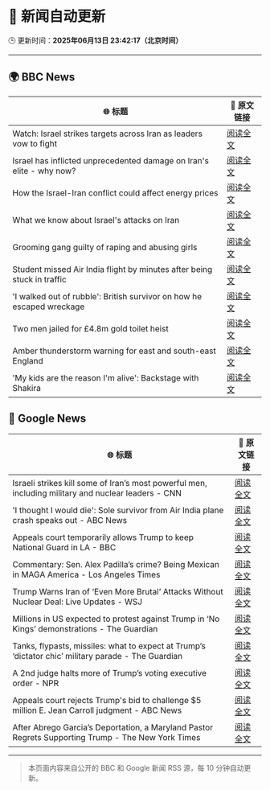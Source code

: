 # 🧠 新闻自动更新

🕒 更新时间：**2025年06月13日 23:42:17（北京时间）**

---

## 🌍 BBC News

| 🌐 标题 | 🔗 原文链接 |
|--------|-------------|
| Watch: Israel strikes targets across Iran as leaders vow to fight | [阅读全文](https://www.bbc.com/news/videos/czdy9nj73l8o) |
| Israel has inflicted unprecedented damage on Iran's elite - why now? | [阅读全文](https://www.bbc.com/news/articles/c4g3nz1p9wdo) |
| How the Israel-Iran conflict could affect energy prices | [阅读全文](https://www.bbc.com/news/articles/cg5vr2rvzg4o) |
| What we know about Israel's attacks on Iran | [阅读全文](https://www.bbc.com/news/articles/cdj9vj8glg2o) |
| Grooming gang guilty of raping and abusing girls | [阅读全文](https://www.bbc.com/news/articles/cdd2rld9mj2o) |
| Student missed Air India flight by minutes after being stuck in traffic | [阅读全文](https://www.bbc.com/news/articles/cvgv26zz5wzo) |
| 'I walked out of rubble': British survivor on how he escaped wreckage | [阅读全文](https://www.bbc.com/news/articles/cd901xn4001o) |
| Two men jailed for £4.8m gold toilet heist | [阅读全文](https://www.bbc.com/news/articles/cgeg39vr3j3o) |
| Amber thunderstorm warning for east and south-east England | [阅读全文](https://www.bbc.com/news/articles/c93lrqk60geo) |
| 'My kids are the reason I'm alive': Backstage with Shakira | [阅读全文](https://www.bbc.com/news/articles/cn056ky4d00o) |

## 📰 Google News

| 🌐 标题 | 🔗 原文链接 |
|--------|-------------|
| Israeli strikes kill some of Iran’s most powerful men, including military and nuclear leaders - CNN | [阅读全文](https://news.google.com/rss/articles/CBMijwFBVV95cUxPR1hweXVNZmV6VlJYN21PUUU3UTJXelVVNFZSWGdFUk1VcEJPeWw0czBBRHlEYXlSdjFwNUN1N3BBTndYMFZCNlZLUC1BX1REM0VMMERyZGlmQTJIUUhiLUU3S2JwT2loSGlqR3h6MGc4WGtGZldicWk5QWpsTkZhb2dwWUNVd3hBWjlkaTRQZ9IBlAFBVV95cUxQSFdYdlByVHFzRXRSSHhoSlB6WlpxUF9CcGpnYWhqUmRrZjh3M2NYTHJLUjFkYm1GcHU5UXp2VVRsdGMycmdKZzNSNWhJbGxaNnY4NHpSUHpRbm5oT0lFSDhmbmQtRnFlMmJXM3ZSQzBXN0RtOTJBS04zTlNnaUdGVlR5RjRTeDlXVURRTEl4aU1UWWkx?oc=5) |
| 'I thought I would die': Sole survivor from Air India plane crash speaks out - ABC News | [阅读全文](https://news.google.com/rss/articles/CBMipgFBVV95cUxOOGJxcUd4Z0pOemtZQjFyeGJITkRaMVdaZk8wdTNZNVJhU2lPN1NtdGJhdWtVRFNaTFp3Ni1rRURSQjl0dERLOTZScGxrWkJBcGdROUhCSlNHVzcya0c2UHdtQXVBR3lwMjZXYm8tcXBIeW5aeWFBak1ZVVEyMzlnYlFiazBrS21vejdsaEhBZXZ5Q2c4OGphZW4xYXNmWERlS3hVSmxB0gGrAUFVX3lxTFB5VmlQcXgyWll3V3EzR2NDQUdLNnZXNlJjT0VhVW1US3NmOUVHUWZxS2hpajJnalpFeTV3bUJvYzkxdDFzMHB1azdQVzdPU1c2QnlWVFBqMkJhUUtxcWt0UVZVdHRfNXFzQktNUGR0SlVObWgwZnowaGFXaWJTTm5PckwwWndEUnBJdUpmelVWeGNFSWEzdEVCLVhaSzE1TUNkaU5HVFRxTzhSbw?oc=5) |
| Appeals court temporarily allows Trump to keep National Guard in LA - BBC | [阅读全文](https://news.google.com/rss/articles/CBMiWkFVX3lxTFA3QkRZTHJ1UVdieFFqX2g3VDhRUU10X3ZrQXdXMC1QR0hrcHBiMm1UVkFFaG1yMm55dnItZTlzSmhzNU9KWFlSM3JUUU43ZmNDSnhCcnRLNXVTQdIBX0FVX3lxTE9SLTdSVGpyNVprZTZQVHpUVVBoUWxhTHVhYU8taS1BcnI1ZmJFZlNqdHRYZjVkOXJmdS00eldQMlBnZ1ZCRE80VUo0dHJYX1pYVk1DRnBqQWVJSlNSbnFz?oc=5) |
| Commentary: Sen. Alex Padilla’s crime? Being Mexican in MAGA America - Los Angeles Times | [阅读全文](https://news.google.com/rss/articles/CBMiqAFBVV95cUxQeXpJN3F1bEhVYS1WS1k3NU9jV2dMSG5jYkFOZGNBT1F3QURmbDNyNXNNTGtTcm9KTWxQU3VOa2txbXNuWlJXcGhob1h1UHRmdDNJMi0wWHNESmNOdGRTOEtCZnRPbGlmOWgtZGFPQUlTUFdfcWFJWmxmN3ZXMkM3ak9JOHU0TzFwSzh4Y2RnYkliUDZ2R3pkb2hEQ0VlWUswX19ISXJtY2w?oc=5) |
| Trump Warns Iran of ‘Even More Brutal’ Attacks Without Nuclear Deal: Live Updates - WSJ | [阅读全文](https://news.google.com/rss/articles/CBMibEFVX3lxTE9mcXRITk41WGZWTEdiQ2xlV1czVDV1LVd0a1dyNVFySnc1NU1NeTA3Zk9wUnU3NkV0SHZSb2FwdGpvbkhTZU5veVI0VzNQQWplek5UWHZyUW8td2xXRThSanVDR0dBQm5fYXp3Yg?oc=5) |
| Millions in US expected to protest against Trump in ‘No Kings’ demonstrations - The Guardian | [阅读全文](https://news.google.com/rss/articles/CBMic0FVX3lxTE1DLTJZQVRtZjZFQU5GZGhPX1hGd2laVVFVQWFwNWNXU3JIVGRqNGVYbW9zR056ZXBMWkhKaDJaSmNSeFhPNlhia1NVelFmcTUzNUxib0k2ckJoXzJlclR3aDhKUUF6YXhxLTNRaTVjaTBXV28?oc=5) |
| Tanks, flypasts, missiles: what to expect at Trump’s ‘dictator chic’ military parade - The Guardian | [阅读全文](https://news.google.com/rss/articles/CBMihwFBVV95cUxOS0JxdUEyaGMwWWN3M1lhMEZERkgwbFFLbEFEWUVVRmcwV3Jxa29XcE1rSDhDbXNDS1pwQ0RZQ1FxXzNPWlNXSGZ0NlZxTVowNDZ4YUd3YmVscW1zZHRTTHpTWkgtRC1qaU93cVpOenlNdHdvOUlrZXAzbHI4YTNoVkNEVjFSYlE?oc=5) |
| A 2nd judge halts more of Trump’s voting executive order - NPR | [阅读全文](https://news.google.com/rss/articles/CBMiigFBVV95cUxNNm9vSE85R3BRRDdkaVFGQmtfbkRHdTd1djY3UnFoeE9ncjBib3JCWmE1SkJGOXUtRzZ6eVR1NmowVHNDVEFHcTZhRnhqUHUzTUZkTWVUdkNZLUZFc0lERkkwcmJvNzVPbTlpS3daZzRCcl9Tekxyb0ZEd054T2VycGdMYnZpWENXWVE?oc=5) |
| Appeals court rejects Trump's bid to challenge $5 million E. Jean Carroll judgment - ABC News | [阅读全文](https://news.google.com/rss/articles/CBMinAFBVV95cUxOb25qeGlUOUlscU8xa3V3cEVITEQ2UDJSMmR2VzRpTDZfcnU3OHR3VjU3WHhFRDRSMWhCNnh0OVdfd1BjWTFSajdWdUxPbFROYjJnTnQyNkhwY0ZSaXFRSmtMdmhlQmplOVMzNmdFb2RpTE5FOXJOb3U4QmQ1LUxWblJ1SHFLMlRodXpub0hzSVllcVJUYzBnWkdGamrSAaIBQVVfeXFMTmR5VFpsWi16VWRaeHI5M3Jyc3g1YjdwM3NwR3hIUmN1b1g2UHU4ZTRud2FBc25oNG1ZZW9EZTdYR2FPSmRnQlp3cktTX3NfWS13eG4zUHg3TDluMDJTcDNoeS05czFkb056cHZDTllxNmJxWVBEVUJYLUU1ZWlpQzE4X210dnNmZVcwUUpkVXZma0hoa2R1aU1WLS1BMHhaUWdR?oc=5) |
| After Abrego Garcia’s Deportation, a Maryland Pastor Regrets Supporting Trump - The New York Times | [阅读全文](https://news.google.com/rss/articles/CBMifEFVX3lxTE0yaHhaekY1eGc0TmJXQi16V1VGaEVYQVJyMEFYTmcxcFQ3V2ZJUkxvNmJ5MTNXTXctWWZoNzZmRVUzbHI5WUttM2JfUm5NLUttZUZaWU5nT2NiVE11RzJrbmJPRnJxcFY4OWt4SXlFVlVKV0sybDlkT3FzQzY?oc=5) |

---
> 本页面内容来自公开的 BBC 和 Google 新闻 RSS 源，每 10 分钟自动更新。